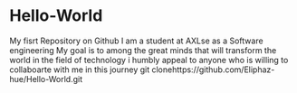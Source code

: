 # Hello-World
My fisrt Repository on Github
I am a student at AXLse as a Software engineering
My goal is to among the great minds that will transform the world in the field of technology
i humbly appeal to anyone who is willing to collaboarte with me in this journey
git clonehttps://github.com/Eliphaz-hue/Hello-World.git

